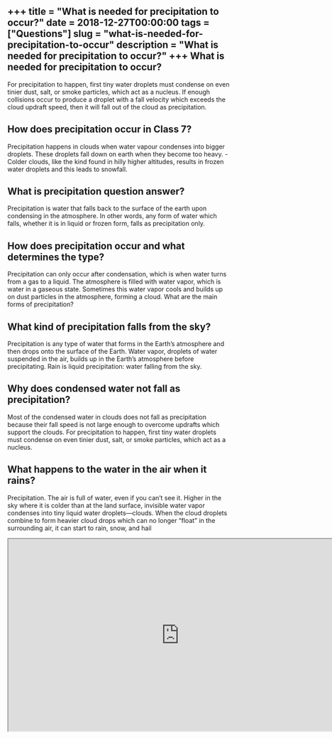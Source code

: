 +++
title = "What is needed for precipitation to occur?"
date = 2018-12-27T00:00:00
tags = ["Questions"]
slug = "what-is-needed-for-precipitation-to-occur"
description = "What is needed for precipitation to occur?"
+++
What is needed for precipitation to occur?
------------------------------------------

For precipitation to happen, first tiny water droplets must condense on even tinier dust, salt, or smoke particles, which act as a nucleus. If enough collisions occur to produce a droplet with a fall velocity which exceeds the cloud updraft speed, then it will fall out of the cloud as precipitation.

How does precipitation occur in Class 7?
----------------------------------------

Precipitation happens in clouds when water vapour condenses into bigger droplets. These droplets fall down on earth when they become too heavy. -Colder clouds, like the kind found in hilly higher altitudes, results in frozen water droplets and this leads to snowfall.

What is precipitation question answer?
--------------------------------------

Precipitation is water that falls back to the surface of the earth upon condensing in the atmosphere. In other words, any form of water which falls, whether it is in liquid or frozen form, falls as precipitation only.

How does precipitation occur and what determines the type?
----------------------------------------------------------

Precipitation can only occur after condensation, which is when water turns from a gas to a liquid. The atmosphere is filled with water vapor, which is water in a gaseous state. Sometimes this water vapor cools and builds up on dust particles in the atmosphere, forming a cloud. What are the main forms of precipitation?

What kind of precipitation falls from the sky?
----------------------------------------------

Precipitation is any type of water that forms in the Earth’s atmosphere and then drops onto the surface of the Earth. Water vapor, droplets of water suspended in the air, builds up in the Earth’s atmosphere before precipitating. Rain is liquid precipitation: water falling from the sky.

Why does condensed water not fall as precipitation?
---------------------------------------------------

Most of the condensed water in clouds does not fall as precipitation because their fall speed is not large enough to overcome updrafts which support the clouds. For precipitation to happen, first tiny water droplets must condense on even tinier dust, salt, or smoke particles, which act as a nucleus.

What happens to the water in the air when it rains?
---------------------------------------------------

Precipitation. The air is full of water, even if you can’t see it. Higher in the sky where it is colder than at the land surface, invisible water vapor condenses into tiny liquid water droplets—clouds. When the cloud droplets combine to form heavier cloud drops which can no longer “float” in the surrounding air, it can start to rain, snow, and hail

<iframe allow="accelerometer; autoplay; clipboard-write; encrypted-media; gyroscope; picture-in-picture" allowfullscreen="" class="__youtube_prefs__  epyt-is-override  no-lazyload" data-no-lazy="1" data-origheight="433" data-origwidth="770" data-skipgform_ajax_framebjll="" height="433" id="_ytid_99450" loading="lazy" src="https://www.youtube.com/embed/zBnKgwnn7i4?enablejsapi=1&autoplay=0&cc_load_policy=0&cc_lang_pref=&iv_load_policy=1&loop=0&modestbranding=0&rel=1&fs=1&playsinline=0&autohide=2&theme=dark&color=red&controls=1&" title="YouTube player" width="770"></iframe>